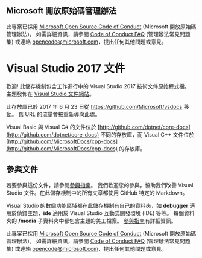 ## <a name="microsoft-open-source-code-of-conduct"></a>Microsoft 開放原始碼管理辦法

此專案已採用 [Microsoft Open Source Code of Conduct](https://opensource.microsoft.com/codeofconduct/) (Microsoft 開放原始碼管理辦法)。
如需詳細資訊，請參閱 [Code of Conduct FAQ](https://opensource.microsoft.com/codeofconduct/faq/) (管理辦法常見問題集) 或連絡 [opencode@microsoft.com](mailto:opencode@microsoft.com)，提出任何其他問題或意見。

# <a name="visual-studio-2017-documentation"></a>Visual Studio 2017 文件

歡迎! 此儲存機制包含工作進行中的 Visual Studio 2017 技術文件原始程式檔。 主題發佈在 [Visual Studio 文件網站](https://docs.microsoft.com/visualstudio)。

此存放庫已於 2017 年 6 月 23 日從 https://github.com/Microsoft/vsdocs 移動。 舊 URL 的流量會被重新導向此處。

Visual Basic 與 Visual C# 的文件位於 [http://github.com/dotnet/core-docs](http://github.com/dotnet/core-docs) 不同的存放庫，而 Visual C++ 文件位於 [http://github.com/MicrosoftDocs/cpp-docs](http://github.com/MicrosoftDocs/cpp-docs) 的存放庫。

## <a name="contributing-to-the-documentation"></a>參與文件

若要參與這份文件，請參閱[參與指南](https://github.com/MicrosoftDocs/visualstudio-docs/blob/master/CONTRIBUTING.md)。
我們歡迎您的參與，協助我們改善 Visual Studio 文件。在此儲存機制中的所有文章都使用 GitHub 特定的 Markdown。

Visual Studio 的數個功能區域都在此儲存機制有自己的資料夾，如 **debugger**  適用於偵錯主題，**ide** 適用於 Visual Studio 互動式開發環境 (IDE) 等等。 每個資料夾的 **/media** 子資料夾中都包含主題的美工檔案。 [參與指南](https://github.com/MicrosoftDocs/visualstudio-docs/blob/master/CONTRIBUTING.md)有詳細資訊。

此專案已採用 [Microsoft Open Source Code of Conduct](https://opensource.microsoft.com/codeofconduct/) (Microsoft 開放原始碼管理辦法)。 如需詳細資訊，請參閱 [Code of Conduct FAQ](https://opensource.microsoft.com/codeofconduct/faq/) (管理辦法常見問題集) 或連絡 [opencode@microsoft.com](mailto:opencode@microsoft.com)，提出任何其他問題或意見。


